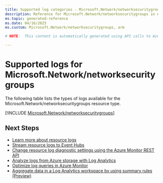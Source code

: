 ```yaml
---
title: Supported log categories - Microsoft.Network/networksecuritygroups
description: Reference for Microsoft.Network/networksecuritygroups in Azure Monitor Logs.
ms.topic: generated-reference
ms.date: 04/16/2025
ms.custom: Microsoft.Network/networksecuritygroups, arm

# NOTE:  This content is automatically generated using API calls to Azure. Any edits made on these files will be overwritten in the next run of the script. 

---
```





# Supported logs for Microsoft.Network/networksecuritygroups  
The following table lists the types of logs available for the Microsoft.Network/networksecuritygroups resource type.
  

  
[!INCLUDE [Microsoft.Network/networksecuritygroups](~/reusable-content/ce-skilling/azure/includes/azure-monitor/reference/logs/microsoft-network-networksecuritygroups-logs-include.md)]  
  

## Next Steps

* [Learn more about resource logs](/azure/azure-monitor/essentials/platform-logs-overview)
* [Stream resource logs to Event Hubs](/azure/azure-monitor/essentials/resource-logs#send-to-azure-event-hubs)
* [Change resource log diagnostic settings using the Azure Monitor REST API](/rest/api/monitor/diagnosticsettings)
* [Analyze logs from Azure storage with Log Analytics](/azure/azure-monitor/essentials/resource-logs#send-to-log-analytics-workspace)
* [Optimize log queries in Azure Monitor](/azure/azure-monitor/logs/query-optimization)
* [Aggregate data in a Log Analytics workspace by using summary rules (Preview)](/azure/azure-monitor/logs/summary-rules)
